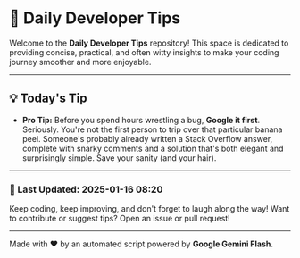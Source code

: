 
# 🌟 Daily Developer Tips

Welcome to the **Daily Developer Tips** repository! This space is dedicated to providing concise, practical, and often witty insights to make your coding journey smoother and more enjoyable.

---

## 💡 Today's Tip

- **Pro Tip:**  Before you spend hours wrestling a bug,  **Google it first**.  Seriously.  You're not the first person to trip over that particular banana peel.  Someone's probably already written a Stack Overflow answer, complete with snarky comments and a solution that's both elegant and surprisingly simple. Save your sanity (and your hair).

---

### 📅 Last Updated: 2025-01-16 08:20

Keep coding, keep improving, and don't forget to laugh along the way! Want to contribute or suggest tips? Open an issue or pull request!

---

Made with ❤️ by an automated script powered by **Google Gemini Flash**.
